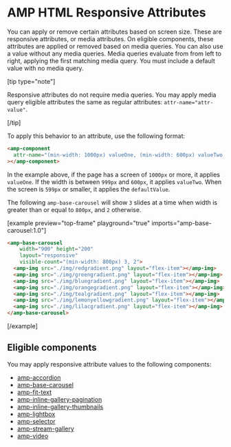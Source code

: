 # AMP HTML Responsive Attributes

You can apply or remove certain attributes based on screen size. These are responsive attributes, or media attributes. On eligible components, these attributes are applied or removed based on media queries. You can also use a value without any media queries. Media queries evaluate from from left to right, applying the first matching media query. You must include a default value with no media query.

[tip type="note"]

Responsive attributes do not require media queries. You may apply media query eligible attributes the same as regular attributes: `attr-name="attr-value"`.

[/tip]

To apply this behavior to an attribute, use the following format:

```html
<amp-component
  attr-name="(min-width: 1000px) valueOne, (min-width: 600px) valueTwo, defaultValue"
></amp-component>
```

In the example above, if the page has a screen of `1000px` or more, it applies `valueOne`. If the width is between `999px` and `600px`, it applies `valueTwo`. When the screen is `599px` or smaller, it applies the `defaultValue`.

The following `amp-base-carousel` will show `3` slides at a time when width is greater than or equal to `800px`, and `2` otherwise.

[example preview="top-frame" playground="true" imports="amp-base-carousel:1.0"]

```html
<amp-base-carousel
    width="900" height="200"
    layout="responsive"
    visible-count="(min-width: 800px) 3, 2">
  <amp-img src="./img/redgradient.png" layout="flex-item"></amp-img>
  <amp-img src="./img/greengradient.png" layout="flex-item"></amp-img>
  <amp-img src="./img/bluegradient.png" layout="flex-item"></amp-img>
  <amp-img src="./img/orangegradient.png" layout="flex-item"></amp-img>
  <amp-img src="./img/tealgradient.png" layout="flex-item"></amp-img>
  <amp-img src="./img/lemonyellowgradient.png" layout="flex-item"></amp-img>
  <amp-img src="./img/lilacgradient.png" layout="flex-item"></amp-img>
</amp-base-carousel>
```

[/example]

## Eligible components

You may apply responsive attribute values to the following components:

-   [amp-accordion](./../../extensions/amp-accordion/amp-accordion.md#animate)
-   [amp-base-carousel](./../../extensions/amp-base-carousel/amp-base-carousel.md#media-queries)
-   [amp-fit-text](./../../extensions/amp-fit-text/amp-fit-text.md#media-queries)
-   [amp-inline-gallery-pagination](./../../extensions/amp-inline-gallery/amp-inline-gallery.md#include-pagination-indicators)
-   [amp-inline-gallery-thumbnails](./../../extensions/amp-inline-gallery/amp-inline-gallery.md#include-pagination-thumbnails)
-   [amp-lightbox](./../../extensions/amp-lightbox/amp-lightbox.md#animation)
-   [amp-selector](./../../extensions/amp-selector/amp-selector.md#keyboard-select-mode)
-   [amp-stream-gallery](./../../extensions/amp-stream-gallery/amp-stream-gallery.md#media-queries)
-   [amp-video](./../../extensions/amp-video/amp-video.md#rotate-to-fullscreen)
